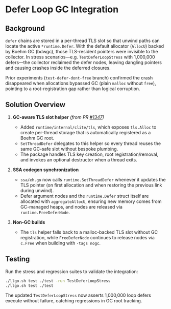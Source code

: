 # Defer Loop GC Integration

## Background

`defer` chains are stored in a per-thread TLS slot so that unwind paths can locate the active `*runtime.Defer`. With the default allocator (`AllocU`) backed by Boehm GC (bdwgc), those TLS-resident pointers were invisible to the collector. In stress scenarios—e.g. `TestDeferLoopStress` with 1,000,000 defers—the collector reclaimed the defer nodes, leaving dangling pointers and causing crashes inside the deferred closures.

Prior experiments (`test-defer-dont-free` branch) confirmed the crash disappeared when allocations bypassed GC (plain `malloc` without `free`), pointing to a root-registration gap rather than logical corruption.

## Solution Overview

1. **GC-aware TLS slot helper** *(from PR [#1347](https://github.com/goplus/llgo/pull/1347))*
   - Added `runtime/internal/clite/tls`, which exposes `tls.Alloc` to create per-thread storage that is automatically registered as a Boehm GC root.
   - `SetThreadDefer` delegates to this helper so every thread reuses the same GC-safe slot without bespoke plumbing.
   - The package handles TLS key creation, root registration/removal, and invokes an optional destructor when a thread exits.

2. **SSA codegen synchronization**
   - `ssa/eh.go` now calls `runtime.SetThreadDefer` whenever it updates the TLS pointer (on first allocation and when restoring the previous link during unwind).
   - Defer argument nodes and the `runtime.Defer` struct itself are allocated with `aggregateAllocU`, ensuring new memory comes from GC-managed heaps, and nodes are released via `runtime.FreeDeferNode`.

3. **Non-GC builds**
   - The `tls` helper falls back to a malloc-backed TLS slot without GC registration, while `FreeDeferNode` continues to release nodes via `c.Free` when building with `-tags nogc`.

## Testing

Run the stress and regression suites to validate the integration:

```sh
./llgo.sh test ./test -run TestDeferLoopStress
./llgo.sh test ./test
```

The updated `TestDeferLoopStress` now asserts 1,000,000 loop defers execute without failure, catching regressions in GC root tracking.
